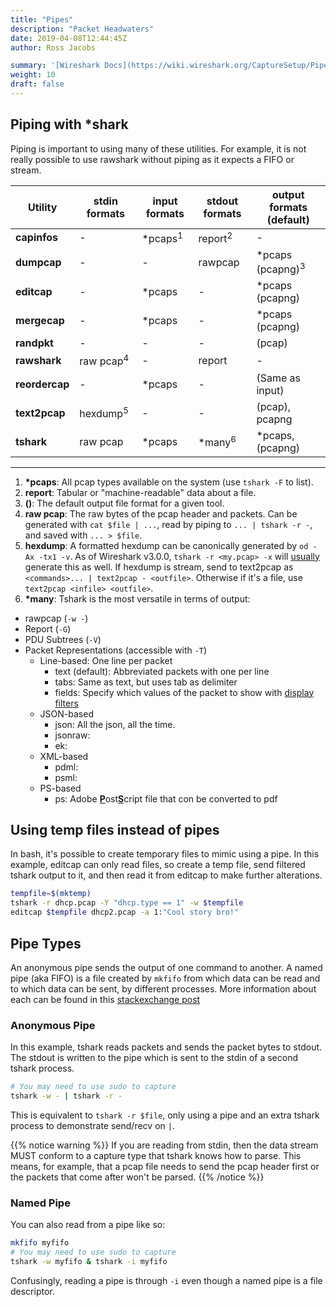 ```yaml
---
title: "Pipes"
description: "Packet Headwaters"
date: 2019-04-08T12:44:45Z
author: Ross Jacobs

summary: '[Wireshark Docs](https://wiki.wireshark.org/CaptureSetup/Pipes)'
weight: 10
draft: false
---
```


## Piping with *shark

Piping is important to using many of these utilities. For example, it is not
really possible to use rawshark without piping as it expects a FIFO or stream.

| Utility        | stdin formats        | input formats      | stdout formats     | output formats (default)    |
|----------------|----------------------|--------------------|--------------------|-----------------------------|
| **capinfos**   | -                    | *pcaps<sup>1</sup> | report<sup>2</sup> | -                           |
| **dumpcap**    | -                    | -                  | rawpcap            | *pcaps (pcapng)<sup>3</sup> |
| **editcap**    | -                    | *pcaps             | -                  | *pcaps (pcapng)             |
| **mergecap**   | -                    | *pcaps             | -                  | *pcaps (pcapng)             |
| **randpkt**    | -                    | -                  | -                  | (pcap)                      |
| **rawshark**   | raw pcap<sup>4</sup> | -                  | report             | -                           |
| **reordercap** | -                    | *pcaps             | -                  | (Same as input)             |
| **text2pcap**  | hexdump<sup>5</sup>  | -                  | -                  | (pcap), pcapng              |
| **tshark**     | raw pcap             | *pcaps             | *many<sup>6</sup>  | *pcaps, (pcapng)            |

---

1. __*pcaps__: All pcap types available on the system (use `tshark -F` to list).
2. __report__: Tabular or "machine-readable" data about a file.
3. __()__: The default output file format for a given tool.
4. __raw pcap__:  The raw bytes of the pcap header and packets. Can be generated
  with `cat $file | ...`, read by piping to `... | tshark -r -`, and saved with
  `... > $file`.
5. __hexdump__: A formatted hexdump can be canonically generated by `od -Ax -tx1 -v`. As of
  Wireshark v3.0.0, `tshark -r <my.pcap> -x` will
  [usually](https://bugs.wireshark.org/bugzilla/show_bug.cgi?id=14639) generate
  this as well. If hexdump is stream, send to text2pcap as
  `<commands>... | text2pcap - <outfile>`.  Otherwise if it's a file, use
  `text2pcap <infile> <outfile>`.
6. __*many__: Tshark is the most versatile in terms of output:
  - rawpcap (`-w -`)
  - Report (`-G`)
  - PDU Subtrees (`-V`)
  - Packet Representations (accessible with `-T`)
    - Line-based: One line per packet
      - text (default): Abbreviated packets with one per line
      - tabs: Same as text, but uses tab as delimiter
      - fields: Specify which values of the packet to show with [display filters]()
    - JSON-based
      - json: All the json, all the time.
      - jsonraw:
      - ek:
    - XML-based
      - pdml:
      - psml:
    - PS-based
      - ps: Adobe <u>**P**</u>ost<u>**S**</u>cript file that con be converted to pdf

## Using temp files instead of pipes

In bash, it's possible to create temporary files to mimic using a pipe. In
this example, editcap can only read files, so create a temp file, send filtered
tshark output to it, and then read it from editcap to make further alterations.

```bash
tempfile=$(mktemp)
tshark -r dhcp.pcap -Y "dhcp.type == 1" -w $tempfile
editcap $tempfile dhcp2.pcap -a 1:"Cool story bro!"
```

## Pipe Types

An anonymous pipe sends the output of one command to another.
A named pipe (aka FIFO) is a file created by `mkfifo` from which data can be read and to which data can be sent, by different processes.
More information about each can be found in this [stackexchange post](https://unix.stackexchange.com/questions/436864/how-does-a-fifo-named-pipe-differs-from-a-regular-pipe-unnamed-pipe)

### Anonymous Pipe

In this example, tshark reads packets and sends the packet bytes to stdout. The stdout is written to the pipe which is sent to the stdin of a second tshark process.

```bash
# You may need to use sudo to capture
tshark -w - | tshark -r -
```

This is equivalent to `tshark -r $file`, only using a pipe and an extra tshark process to demonstrate send/recv on `|`.

{{% notice warning %}}
If you are reading from stdin, then the data stream MUST conform to a capture type that
tshark knows how to parse. This means, for example, that a pcap file needs to
send the pcap header first or the packets that come after won't be parsed.
{{% /notice %}}

### Named Pipe

You can also read from a pipe like so:

```bash
mkfifo myfifo
# You may need to use sudo to capture
tshark -w myfifo & tshark -i myfifo
```

Confusingly, reading a pipe is through `-i` even though a named pipe is a file descriptor.
